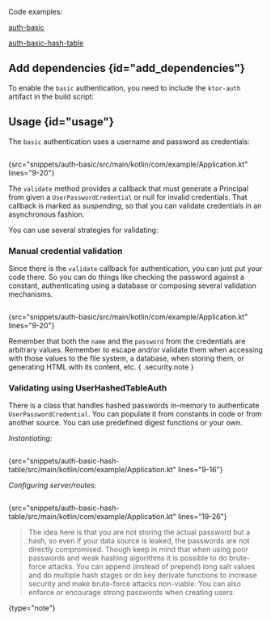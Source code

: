 [//]: # (title: Basic)

<include src="lib.md" include-id="outdated_warning"/>

<microformat>
<p>Code examples:</p>
<p><a href="https://github.com/ktorio/ktor-documentation/tree/main/codeSnippets/snippets/auth-basic">auth-basic</a></p>
<p><a href="https://github.com/ktorio/ktor-documentation/tree/main/codeSnippets/snippets/auth-basic-hash-table">auth-basic-hash-table</a></p>
</microformat>

## Add dependencies {id="add_dependencies"}
To enable the `basic` authentication, you need to include the `ktor-auth` artifact in the build script:
<var name="artifact_name" value="ktor-auth"/>
<include src="lib.md" include-id="add_ktor_artifact"/>

## Usage {id="usage"}

The `basic` authentication uses a username and password as credentials:

```kotlin
```
{src="snippets/auth-basic/src/main/kotlin/com/example/Application.kt" lines="9-20"}

The `validate` method provides a callback that must generate a Principal from given a `UserPasswordCredential`
or null for invalid credentials. That callback is marked as *suspending*, so that you can validate credentials in an asynchronous fashion.

You can use several strategies for validating:

### Manual credential validation

Since there is the `validate` callback for authentication, you can just put your code there.
So you can do things like checking the password against a constant, authenticating using a database
or composing several validation mechanisms.

```kotlin
```
{src="snippets/auth-basic/src/main/kotlin/com/example/Application.kt" lines="9-20"}

Remember that both the `name` and the `password` from the credentials are arbitrary values.
Remember to escape and/or validate them when accessing with those values to the file system, a database,
when storing them, or generating HTML with its content, etc.
{ .security.note }

### Validating using UserHashedTableAuth

There is a class that handles hashed passwords in-memory to authenticate `UserPasswordCredential`.
You can populate it from constants in code or from another source. You can use predefined digest functions
or your own.

*Instantiating:*

```kotlin
```
{src="snippets/auth-basic-hash-table/src/main/kotlin/com/example/Application.kt" lines="9-16"}


*Configuring server/routes:*

```kotlin
```
{src="snippets/auth-basic-hash-table/src/main/kotlin/com/example/Application.kt" lines="19-26"}

>The idea here is that you are not storing the actual password but a hash, so even if your data source is leaked,
>the passwords are not directly compromised. Though keep in mind that when using poor passwords and weak hashing algorithms
>it is possible to do brute-force attacks. You can append (instead of prepend) long salt values and do multiple hash
>stages or do key derivate functions to increase security and make brute-force attacks non-viable.
>You can also enforce or encourage strong passwords when creating users.
>
{type="note"}